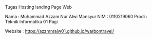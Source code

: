 Tugas Hosting landing Page Web

Nama  : Muhammad Azzam Nur Alwi Mansyur
NIM   : 0110219060
Prodi : Teknik Informatika 01 Pagi

Website : https://azzmnralw01.github.io/warbontravel/
